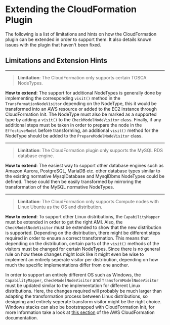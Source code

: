 # Extending the CloudFormation Plugin

The following is a list of limitations and hints on how the CloudFormation plugin can be extended in order to support them. It also details known issues with the plugin that haven't been fixed.

## Limitations and Extension Hints

---

> **Limitation**: The CloudFormation only supports certain TOSCA NodeTypes.

**How to extend**: The support for additional NodeTypes is generally done by implementing the corresponding `visit()` method in the `TransformationNodeVisitor` depending on the NodeType, this it would be transformed into an AWS resource or added to the EC2 instance through CloudFormation Init. The NodeType must also be marked as a supported type by adding a `visit()` to the `CheckModelNodeVisitor` class. Finally, if any additional steps must be taken in order to prepare the node in the `EffectiveModel` before transforming, an additional `visit()` method for the NodeType should be added to the `PrepareModelNodeVisitor` class.

---

> **Limitation**: The CloudFormation plugin only supports the MySQL RDS database engine.

**How to extend**: The easiest way to support other database engines such as Amazon Aurora, PostgreSQL, MariaDB etc. other database types similar to the existing normative MysqlDatabase and MysqlDbms NodeTypes could be defined. These could then be easily transformed by mirroring the transformation of the MySQL normative NodeTypes.

---

> **Limitation**: The CloudFormation only supports Compute nodes with Linux Ubuntu as the OS and distribution.

**How to extend**: To support other Linux distributions, the `CapabilityMapper` must be extended in order to get the right AMI. Also, the `CheckModelNodeVisitor` must be extended to show that the new distribution is supported. Depending on the distribution, there might be different steps required in order to ensure a correct transformation. This means that depending on the distribution, certain parts of the `visit()` methods of the visitors must be changed for certain NodeTypes. Since there is no general rule on how these changes might look like it might even be wise to implement an entirely seperate visitor per distribution, depending on how much the specific implementations differ from one another.

In order to support an entirely different OS such as Windows, the `CapabilityMapper`, `CheckModelNodeVisitor` and `TransformModelNodeVisitor` must be updated similar to the implementation for different Linux distributions. Here, the changes required will probably be much larger than adapting the transformation process between Linux distributions, so designing and entirely seperate transform visitor might be the right choice. Windows stacks can also be bootstrapped with CloudFormation Init, for more Information take a look at [this section](https://docs.aws.amazon.com/AWSCloudFormation/latest/UserGuide/cfn-windows-stacks-bootstrapping.html) of the AWS CloudFormation documentation.